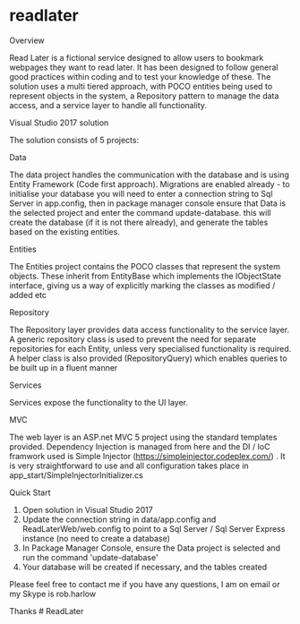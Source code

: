 # readlater
Overview

Read Later is a fictional service designed to allow users to bookmark webpages they want to read later. It has been designed to follow general good practices within coding and to test your knowledge of these. The solution uses a multi tiered approach, with POCO entities being used to represent objects in the system, a Repository pattern to manage the data access, and a service layer to handle all functionality.

Visual Studio 2017 solution

The solution consists of 5 projects:

Data

The data project handles the communication with the database and is using Entity Framework (Code first approach). Migrations are enabled already - to initialise your database you will need to enter a connection string to Sql Server in app.config, then in package manager console ensure that Data is the selected project and enter the command update-database. this will create the database (if it is not there already), and generate the tables based on the existing entities.

Entities

The Entities project contains the POCO classes that represent the system objects. These inherit from EntityBase which implements the IObjectState interface, giving us a way of explicitly marking the classes as modified / added etc

Repository

The Repository layer provides data access functionality to the service layer. A generic repository class is used to prevent the need for separate repositories for each Entity, unless very specialised functionality is required. A helper class is also provided (RepositoryQuery) which enables queries to be built up in a fluent manner

Services

Services expose the functionality to the UI layer.

MVC

The web layer is an ASP.net MVC 5 project using the standard templates provided. Dependency Injection is managed from here and the DI / IoC framwork used is Simple Injector (https://simpleinjector.codeplex.com/) . It is very straightforward to use and all configuration takes place in app_start/SimpleInjectorInitializer.cs


Quick Start

1. Open solution in Visual Studio 2017
2. Update the connection string in data/app.config and ReadLaterWeb/web.config to point to a Sql Server / Sql Server Express instance (no need to create a database)
3. In Package Manager Console, ensure the Data project is selected and run the command 'update-database'
4. Your database will be created if necessary, and the tables created

Please feel free to contact me if you have any questions, I am on email or my Skype is rob.harlow

Thanks
#   R e a d L a t e r  
 